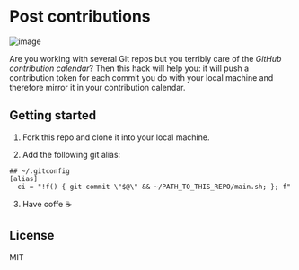 # Post contributions

![image](https://user-images.githubusercontent.com/9917415/151678600-bebe8c47-8fe6-41e4-8521-38aa80162ff3.png)

Are you working with several Git repos but you terribly care of the *GitHub contribution calendar*? Then this hack will help you: it will push a contribution token for each commit you do with your local machine and therefore mirror it in your contribution calendar.

## Getting started

1. Fork this repo and clone it into your local machine.

2. Add the following git alias:

```
## ~/.gitconfig
[alias]
  ci = "!f() { git commit \"$@\" && ~/PATH_TO_THIS_REPO/main.sh; }; f"
```
3. Have coffe ☕

## License

MIT
